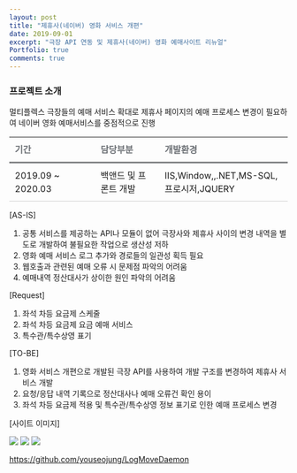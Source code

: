 ```yaml
---
layout: post
title: "제휴사(네이버) 영화 서비스 개편"
date: 2019-09-01
excerpt: "극장 API 연동 및 제휴사(네이버) 영화 예매사이트 리뉴얼"
Portfolio: true
comments: true
---
```




### 프로젝트 소개

멀티플렉스 극장들의 예매 서비스 확대로 제휴사 페이지의 예매 프로세스 변경이 필요하여 네이버 영화 예매서비스를 중점적으로 진행


<table class="type09">
  <thead>
  <tr>
    <th scope="cols">기간</th>
    <th scope="cols">담당부분</th>
    <th scope="cols">개발환경</th>
  </tr>
  </thead>
  <tbody>
  <tr>
    <td>2019.09 ~ 2020.03</td>
    <td>백앤드 및 프론트 개발</td>
    <td>IIS,Window,,.NET,MS-SQL,프로시저,JQUERY</td>
  </tr>

  </tbody>
</table>


[AS-IS]
<ol>
  <li>공통 서비스를 제공하는 API나 모듈이 없어 극장사와 제휴사 사이의 변경 내역을 별도로 개발하여 불필요한 작업으로 생산성 저하</li>
  <li>영화 예매 서비스 로그 추가와 경로들의 일관성 획득 필요</li>
  <li>웹호출과 관련된 예매 오류 시 문제점 파악의 어려움</li>
  <li>예매내역 정산대사가 상이한 원인 파악의 어려움</li>
</ol>
[Request]
<ol>
  <li>좌석 차등 요금제 스케줄 </li>
  <li>좌석 차등 요금제 요금 예매 서비스</li>
  <li>특수관/특수상영 표기</li>
</ol>
[TO-BE]
<ol>
  <li>영화 서비스 개편으로 개발된 극장 API를 사용하여 개발 구조를 변경하여 제휴사 서비스 개발</li>
  <li>요청/응답 내역 기록으로 정산대사나 예매 오류건 확인 용이</li>
  <li>좌석 차등 요금제 적용 및 특수관/특수상영 정보 표기로 인한 예매 프로세스 변경</li>
</ol>

[사이트 이미지]

<img src="{{ site.url }}/IMG/PortFolio/YES24/moviemain.png">
<img src="{{ site.url }}/IMG/PortFolio/YES24/moviemain2.png">
<img src="{{ site.url }}/IMG/PortFolio/YES24/moviemain3.png">


<style>
table.type09 {
  border-collapse: collapse;
  text-align: left;
  line-height: 1.5;

}
table.type09 thead th {
  padding: 10px;
  font-weight: bold;
  vertical-align: top;
  color: #6a6e73;
  border-bottom: 3px solid #7f8183;
}
table.type09 tbody th {
  width: 150px;
  padding: 10px;
  font-weight: bold;
  vertical-align: top;
  border-bottom: 1px solid #ccc;
  background: #f3f6f7;
}
table.type09 td {
  width: 350px;
  padding: 10px;
  vertical-align: top;
  border-bottom: 1px solid #ccc;
}
</style>




https://github.com/youseojung/LogMoveDaemon
